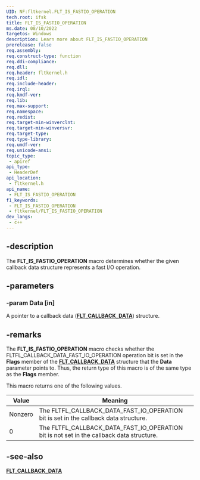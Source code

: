 ```yaml
---
UID: NF:fltkernel.FLT_IS_FASTIO_OPERATION
tech.root: ifsk
title: FLT_IS_FASTIO_OPERATION
ms.date: 08/10/2022
targetos: Windows
description: Learn more about FLT_IS_FASTIO_OPERATION
prerelease: false
req.assembly: 
req.construct-type: function
req.ddi-compliance: 
req.dll: 
req.header: fltkernel.h
req.idl: 
req.include-header: 
req.irql: 
req.kmdf-ver: 
req.lib: 
req.max-support: 
req.namespace: 
req.redist: 
req.target-min-winverclnt: 
req.target-min-winversvr: 
req.target-type: 
req.type-library: 
req.umdf-ver: 
req.unicode-ansi: 
topic_type:
 - apiref
api_type:
 - HeaderDef
api_location:
 - fltkernel.h
api_name:
 - FLT_IS_FASTIO_OPERATION
f1_keywords:
 - FLT_IS_FASTIO_OPERATION
 - fltkernel/FLT_IS_FASTIO_OPERATION
dev_langs:
 - c++
---
```


## -description

The **FLT_IS_FASTIO_OPERATION** macro determines whether the given callback data structure represents a fast I/O operation.

## -parameters

### -param Data [in]

A pointer to a callback data ([**FLT_CALLBACK_DATA**](ns-fltkernel-_flt_callback_data.md)) structure.

## -remarks

The **FLT_IS_FASTIO_OPERATION** macro checks whether the FLTFL_CALLBACK_DATA_FAST_IO_OPERATION operation bit is set in the **Flags** member of the [**FLT_CALLBACK_DATA**](ns-fltkernel-_flt_callback_data.md) structure that the **Data** parameter points to. Thus, the return type of this macro is of the same type as the **Flags** member.

This macro returns one of the following values.

| Value   | Meaning |
| -----   | ------- |
| Nonzero | The FLTFL_CALLBACK_DATA_FAST_IO_OPERATION bit is set in the callback data structure. |
| 0       | The FLTFL_CALLBACK_DATA_FAST_IO_OPERATION bit is not set in the callback data structure. |

## -see-also

[**FLT_CALLBACK_DATA**](ns-fltkernel-_flt_callback_data.md)
